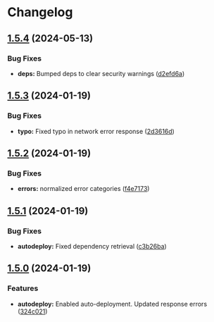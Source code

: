 # Changelog

## [1.5.4](https://github.com/zone-eu/mx-connect/compare/v1.5.3...v1.5.4) (2024-05-13)


### Bug Fixes

* **deps:** Bumped deps to clear security warnings ([d2efd6a](https://github.com/zone-eu/mx-connect/commit/d2efd6a8775ea76a2fcbf2e06aa6f093964ae000))

## [1.5.3](https://github.com/zone-eu/mx-connect/compare/v1.5.2...v1.5.3) (2024-01-19)


### Bug Fixes

* **typo:** Fixed typo in network error response ([2d3616d](https://github.com/zone-eu/mx-connect/commit/2d3616dff1d91c587f69d9c1ea9798e87b0cd56b))

## [1.5.2](https://github.com/zone-eu/mx-connect/compare/v1.5.1...v1.5.2) (2024-01-19)


### Bug Fixes

* **errors:** normalized error categories ([f4e7173](https://github.com/zone-eu/mx-connect/commit/f4e71738b4b19c564aebba30e8976f58bde889ab))

## [1.5.1](https://github.com/zone-eu/mx-connect/compare/v1.5.0...v1.5.1) (2024-01-19)


### Bug Fixes

* **autodeploy:** Fixed dependency retrieval ([c3b26ba](https://github.com/zone-eu/mx-connect/commit/c3b26ba527aaa4b18a9f662ea874e7275b09e4c4))

## [1.5.0](https://github.com/zone-eu/mx-connect/compare/v1.4.4...v1.5.0) (2024-01-19)


### Features

* **autodeploy:** Enabled auto-deployment. Updated response errors ([324c021](https://github.com/zone-eu/mx-connect/commit/324c021670e288f4188b95e9714bc1372c0622e2))
